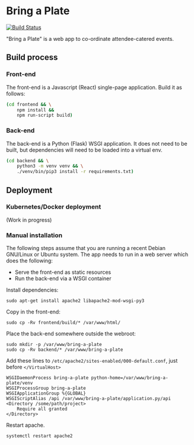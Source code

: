 # Bring a Plate

[![Build Status](https://travis-ci.org/mike42/bring-a-plate.svg?branch=master)](https://travis-ci.org/mike42/bring-a-plate)

"Bring a Plate" is a web app to co-ordinate attendee-catered events.

## Build process

### Front-end

The front-end is a Javascript (React) single-page application. Build it as follows:

```bash
(cd frontend && \
    npm install &&
    npm run-script build)
```

### Back-end

The back-end is a Python (Flask) WSGI application. It does not need to be built, but dependencies will need to be loaded into a virtual env.

```bash
(cd backend && \
    python3 -m venv venv && \
    ./venv/bin/pip3 install -r requirements.txt)
```

## Deployment

### Kubernetes/Docker deployment

(Work in progress)

### Manual installation

The following steps assume that you are running a recent Debian GNU/Linux or Ubuntu system. The app needs to run in a web server which does the following:

- Serve the front-end as static resources
- Run the back-end via a WSGI container

Install dependencies:

```
sudo apt-get install apache2 libapache2-mod-wsgi-py3
```

Copy in the front-end:

```
sudo cp -Rv frontend/build/* /var/www/html/
```

Place the back-end somewhere outside the webroot:

```
sudo mkdir -p /var/www/bring-a-plate
sudo cp -Rv backend/* /var/www/bring-a-plate
```

Add these lines to `/etc/apache2/sites-enabled/000-default.conf`, just before `</VirtualHost>`

```
WSGIDaemonProcess bring-a-plate python-home=/var/www/bring-a-plate/venv
WSGIProcessGroup bring-a-plate
WSGIApplicationGroup %{GLOBAL}
WSGIScriptAlias /api /var/www/bring-a-plate/application.py/api
<Directory /some/path/project>
    Require all granted
</Directory>
```

Restart apache.

```
systemctl restart apache2
```

